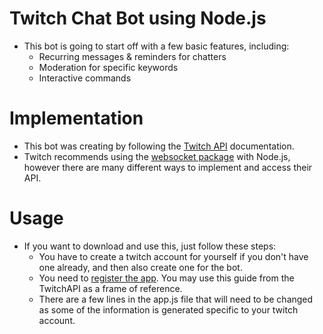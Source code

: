 # Twitch Chat Bot using Node.js
- This bot is going to start off with a few basic features, including:
	- Recurring messages & reminders for chatters
	- Moderation for specific keywords
	- Interactive commands
	
# Implementation
- This bot was creating by following the [Twitch API](https://dev.twitch.tv/docs/) documentation. 
- Twitch recommends using the [websocket package](https://www.npmjs.com/package/websocket) with Node.js, however there are many different ways to implement and access their API.

# Usage
- If you want to download and use this, just follow these steps:
	- You have to create a twitch account for yourself if you don't have one already, and then also create one for the bot.
	- You need to [register the app](https://dev.twitch.tv/docs/authentication/register-app/). You may use this guide from the TwitchAPI as a frame of reference.
	- There are a few lines in the app.js file that will need to be changed as some of the information is generated specific to your twitch account.
